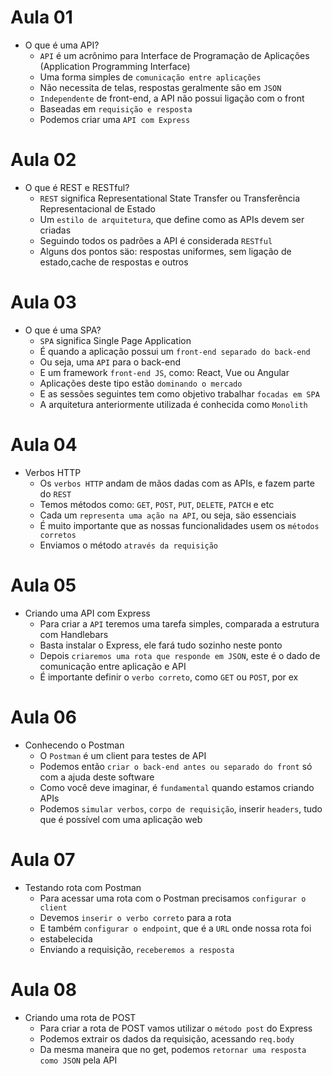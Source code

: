 # Aula 01

- O que é uma API?
  - `API` é um acrônimo para Interface de Programação de Aplicações (Application Programming Interface)
  - Uma forma simples de `comunicação entre aplicações`
  - Não necessita de telas, respostas geralmente são em `JSON`
  - `Independente` de front-end, a API não possui ligação com o front
  - Baseadas em `requisição e resposta`
  - Podemos criar uma `API com Express`

# Aula 02

- O que é REST e RESTful?
  - `REST` significa Representational State Transfer ou Transferência Representacional de Estado
  - Um `estilo de arquitetura`, que define como as APIs devem ser criadas
  - Seguindo todos os padrões a API é considerada `RESTful`
  - Alguns dos pontos säo: respostas uniformes, sem ligação de estado,cache de respostas e outros

# Aula 03

- O que é uma SPA?
  - `SPA` significa Single Page Application
  - É quando a aplicação possui um `front-end separado do back-end`
  - Ou seja, uma `API` para o back-end
  - E um framework `front-end JS`, como: React, Vue ou Angular
  - Aplicações deste tipo estão `dominando o mercado`
  - E as sessões seguintes tem como objetivo trabalhar `focadas em SPA`
  - A arquitetura anteriormente utilizada é conhecida como `Monolith`

# Aula 04

- Verbos HTTP
  - Os `verbos HTTP` andam de mãos dadas com as APIs, e fazem parte do `REST`
  - Temos métodos como: `GET`, `POST`, `PUT`, `DELETE`, `PATCH` e etc
  - Cada um `representa uma ação na API`, ou seja, säo essenciais
  - É muito importante que as nossas funcionalidades usem os `métodos corretos`
  - Enviamos o método `através da requisição`

# Aula 05

- Criando uma API com Express
  - Para criar a `API` teremos uma tarefa simples, comparada a estrutura com Handlebars
  - Basta instalar o Express, ele fará tudo sozinho neste ponto
  - Depois `criaremos uma rota que responde em JSON`, este é o dado de comunicação entre aplicação e API
  - É importante definir o `verbo correto`, como `GET` ou `POST`, por ex

# Aula 06

- Conhecendo o Postman
  - O `Postman` é um client para testes de API
  - Podemos então `criar o back-end antes ou separado do front` só com a ajuda deste software
  - Como você deve imaginar, é `fundamental` quando estamos criando APIs
  - Podemos `simular verbos`, `corpo de requisição`, inserir `headers`, tudo que é possível com uma aplicação web

# Aula 07

- Testando rota com Postman
  - Para acessar uma rota com o Postman precisamos `configurar o client`
  - Devemos `inserir o verbo correto` para a rota
  - E também `configurar o endpoint`, que é a `URL` onde nossa rota foi
  - estabelecida
  - Enviando a requisição, `receberemos a resposta`

# Aula 08

- Criando uma rota de POST
  - Para criar a rota de POST vamos utilizar o `método post` do Express
  - Podemos extrair os dados da requisição, acessando `req.body`
  - Da mesma maneira que no get, podemos `retornar uma resposta como JSON` pela API
